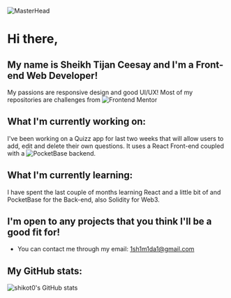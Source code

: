 ![MasterHead](https://media1.giphy.com/media/bi6RQ5x3tqoSI/giphy.gif?cid=790b761193ffd4c44c2a1a620b4ef6d5b7d536df9674b126&rid=giphy.gif&ct=g)
# Hi there, 
## My name is Sheikh Tijan Ceesay and I'm a Front-end Web Developer!
My passions are responsive design and good UI/UX!
Most of my repositories are challenges from ![Frontend Mentor](https://www.frontendmentor.io/)

## What I'm currently working on:
I've been working on a Quizz app for last two weeks that will allow users to add, edit and delete their own questions. It uses a React Front-end coupled with a ![PocketBase](https://github.com/pocketbase/pocketbase) backend.
  
## What I'm currently learning: 
I have spent the last couple of months learning React and a little bit of and PocketBase for the Back-end, also Solidity for Web3.

## I'm open to any projects that you think I'll be a good fit for!
- You can contact me through my email: 1sh1m1da1@gmail.com

## My GitHub stats:
![shikot0's GitHub stats](https://github-readme-stats.vercel.app/api?username=shikot0&show_icons=true])
